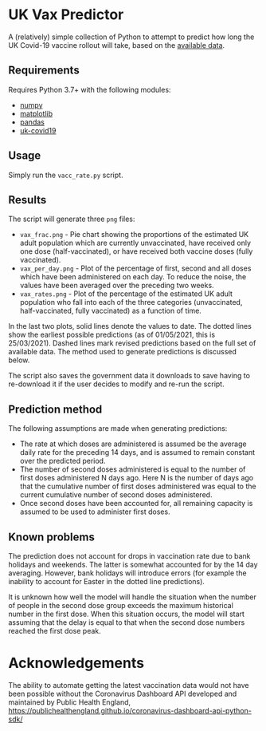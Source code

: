 # UK Vax Predictor

A (relatively) simple collection of Python to attempt to predict how long the UK Covid-19 vaccine rollout will take, based on the [available data](https://coronavirus.data.gov.uk).

## Requirements
Requires Python 3.7+ with the following modules:
* [numpy](https://numpy.org)
* [matplotlib](https://matplotlib.org)
* [pandas](https://pandas.pydata.org)
* [uk-covid19](https://pypi.org/project/uk-covid19)

## Usage
Simply run the `vacc_rate.py` script.

## Results
The script will generate three `png` files:
* `vax_frac.png` - Pie chart showing the proportions of the estimated UK adult population which are currently unvaccinated, have received only one dose (half-vaccinated), or have received both vaccine doses (fully vaccinated).
* `vax_per_day.png` - Plot of the percentage of first, second and all doses which have been administered on each day. To reduce the noise, the values have been averaged over the preceding two weeks.
* `vax_rates.png` - Plot of the percentage of the estimated UK adult population who fall into each of the three categories (unvaccinated, half-vaccinated, fully vaccinated) as a function of time.

In the last two plots, solid lines denote the values to date. The dotted lines show the earliest possible predictions (as of 01/05/2021, this is 25/03/2021). Dashed lines mark revised predictions based on the full set of available data. The method used to generate predictions is discussed below.

The script also saves the government data it downloads to save having to re-download it if the user decides to modify and re-run the script.

## Prediction method
The following assumptions are made when generating predictions:
* The rate at which doses are administered is assumed be the average daily rate for the preceding 14 days, and is assumed to remain constant over the predicted period.
* The number of second doses administered is equal to the number of first doses administered N days ago. Here N is the number of days ago that the cumulative number of first doses administered was equal to the current cumulative number of second doses administered.
* Once second doses have been accounted for, all remaining capacity is assumed to be used to administer first doses.

## Known problems
The prediction does not account for drops in vaccination rate due to bank holidays and weekends. The latter is somewhat accounted for by the 14 day averaging. However, bank holidays will introduce errors (for example the inability to account for Easter in the dotted line predictions).

It is unknown how well the model will handle the situation when the number of people in the second dose group exceeds the maximum historical number in the first dose. When this situation occurs, the model will start assuming that the delay is equal to that when the second dose numbers reached the first dose peak.

# Acknowledgements
The ability to automate getting the latest vaccination data would not have been possible without the Coronavirus Dashboard API developed and maintained by Public Health England, https://publichealthengland.github.io/coronavirus-dashboard-api-python-sdk/